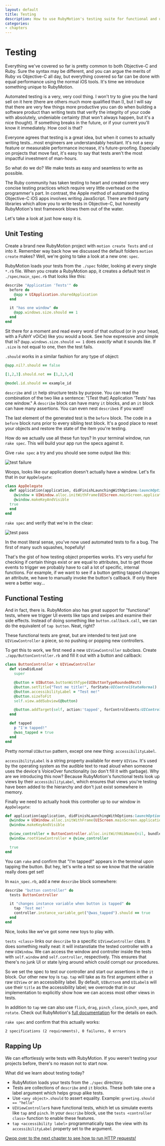 ```yaml
---
layout: default
title: Testing
description: How to use RubyMotion's testing suite for functional and unit tests
categories:
- chapters
---
```


# Testing

Everything we've covered so far is pretty common to both Objective-C and Ruby. Sure the syntax may be different, and you can argue the merits of Ruby vs Objective-C all day, but everything covered so far can be done with equal performance using the normal iOS tools. It's time we introduce something unique to RubyMotion.

Automated testing is a very, very cool thing. I won't try to give you the hard sell on it here (there are others much more qualified than I), but I will say that there are very few things more productive you can do when building a software product than writing tests that verify the integrity of your code with absolutely, undeniable certainty (that won't always happen, but it's a nice thought). If something breaks in the future, or if your current you'll know it immediately. How cool is that?

Everyone agrees that testing is a great idea, but when it comes to actually writing tests...most engineers are understandably hesitant. It's not a sexy feature or measurable performance increase, it's future-proofing. Especially on projects that move fast, it's easy to say that tests aren't the most impactful investment of man-hours.

So what do we do? We make tests as easy and seamless to write as possible.

The Ruby community has taken testing to heart and created some very concise testing practices which require very little overhead on the programmer's part. In contrast, the Apple method of automated testing Objective-C iOS apps involves writing JavaScript. There are third party libraries which allow you to write tests in Objective-C, but honestly RubyMotion's test framework blows them out of the water.

Let's take a look at just how easy it is.

## Unit Testing

Create a brand new RubyMotion project with `motion create Tests` and `cd` into it. Remember way back how we discussed the default folders `motion create` makes? Well, we're going to take a look at a new one: `spec`.

RubyMotion loads your tests from the `./spec` folder, looking at every single `*.rb` file. When you create a RubyMotion app, it creates a default test in `./spec/main_spec.rb` that looks like this:

```ruby
describe "Application 'Tests'" do
  before do
    @app = UIApplication.sharedApplication
  end

  it "has one window" do
    @app.windows.size.should == 1
  end
end
```

Sit there for a moment and read every word of that outloud (or in your head, with a FuNnY vOiCe) like you would a book. See how expressive and simple that is? `@app.windows.size.should == 1` does *exactly* what it sounds like. If `.size` is not equal to one, then the test fails.

`.should` works in a similar fashion for any type of object:

```ruby
@app.nil?.should == false

[1,2,3].should.not == [1,2,3,4]

@model.id.should == example_id
```

`describe` and `it` help structure tests by purpose. You can read the combination of the two like a sentence: "[Test that] Application 'Tests' has one window." A `describe` block can have many `it` blocks, and an `it` block can have many assertions. You can even nest `describe`s if you want!

The last element of the generated test is the `before` block. The code in a `before` block runs prior to every sibling test block. It's a good place to reset your objects and restore the state of the item you're testing.

How do we actually use all these fun toys? In your terminal window, run `rake spec`. This will build your app run the specs against it.

Give `rake spec` a try and you should see some output like this:

![test failure](images/1.png)

Woops, looks like our application doesn't actually have a window. Let's fix that in our `AppDelegate`:

```ruby
class AppDelegate
  def application(application, didFinishLaunchingWithOptions:launchOptions)
    @window = UIWindow.alloc.initWithFrame(UIScreen.mainScreen.applicationFrame)
    @window.makeKeyAndVisible
  true
  end
end
```

`rake spec` and verify that we're in the clear:

![test pass](images/2.png)

In the most literal sense, you've now used automated tests to fix a bug. The first of many such squashes, hopefully!

That's the gist of how testing object properties works. It's very useful for checking if certain things exist or are equal to attributes, but to get those events to trigger we probably have to call a lot of specific, internal functions. For example, if we want to see if a button getting tapped changes an attribute, we have to manually invoke the button's callback. If only there were a better way...

## Functional Testing

And in fact, there is. RubyMotion also has great support for "functional" tests, where we trigger UI events like taps and swipes and examine their side effects. Instead of doing something like `button.callback.call`, we can do the equivalent of `tap button`. Neat, right?

These functional tests are great, but are intended to test just one `UIViewController` a piece, so no pushing or popping new controllers.

To get this to work, we first need a new `UIViewController` subclass. Create `./app/ButtonController.rb` and fill it out with a button and callback:

```ruby
class ButtonController < UIViewController
  def viewDidLoad
    super

    @button = UIButton.buttonWithType(UIButtonTypeRoundedRect)
    @button.setTitle("Test me title!", forState:UIControlStateNormal)
    @button.accessibilityLabel = "Test me!"
    @button.sizeToFit
    self.view.addSubview(@button)

    @button.addTarget(self, action:'tapped', forControlEvents:UIControlEventTouchUpInside)
  end

  def tapped
    p "I'm tapped!"
    @was_tapped = true
  end
end
```

Pretty normal `UIButton` pattern, except one new thing: `accessibilityLabel`.

`accessibilityLabel` is a string property available for every `UIView`. It's used by the operating system as the audible text to read aloud when someone uses the device's VoiceOver functionality (so don't fill it with garbage). Why are we introducing this now? Because RubyMotion's functional tests look up views by their `accessibilityLabel`, which ensures that views you're testing have been added to the hierarchy and don't just exist somewhere in memory.

Finally we need to actually hook this controller up to our window in `AppDelegate`:

```ruby
def application(application, didFinishLaunchingWithOptions:launchOptions)
  @window = UIWindow.alloc.initWithFrame(UIScreen.mainScreen.applicationFrame)
  @window.makeKeyAndVisible

  @view_controller = ButtonController.alloc.initWithNibName(nil, bundle:nil)
  @window.rootViewController = @view_controller

  true
end
```

You can `rake` and confirm that "I'm tapped!" appears in the terminal upon tapping the button. But hey, let's write a test so we know that the variable really does get set!

In `main_spec.rb`, add a new `describe` block somewhere:

```ruby
describe "button controller" do
  tests ButtonController

  it "changes instance variable when button is tapped" do
    tap 'Test me!'
    controller.instance_variable_get("@was_tapped").should == true
  end
end
```

Nice, looks like we've got some new toys to play with.

`tests <class>` links our `describe` to a specific `UIViewController` class. It does something really neat: it will instanstiate the tested controller with a new `UIWindow`. We can access the window and controller inside the tests with `self.window` and `self.controller`, respectively. This ensures that there's no junk UI or state lying around which could corrupt our procedures.

So we set the spec to test our controller and start our assertions in the `it` block. Our other new toy is `tap`. `tap` will take as its first argument either a raw `UIView` *or* an accessibility label. By default, `UIButton`s and `UILabel`s will use their `title` as the accessibility label; we overrode that in our implementation to explicitly show how we can access most other views in tests.

In addition to `tap` we can also use `flick`, `drag`, `pinch_close`, `pinch_open`, and `rotate`. Check out RubyMotion's [full documentation][1] for the details on each.

`rake spec` and confirm that this actually works:

```
2 specifications (2 requirements), 0 failures, 0 errors
```

## Rapping Up

We can effortlessly write tests with RubyMotion. If you weren't testing your projects before, there's no reason not to start now.

What did we learn about testing today?

- RubyMotion loads your tests from the `./spec` directory.
- Tests are collections of `describe` and `it` blocks. These both take one a label argument which helps group alike tests.
- Use `<any object>.should` to assert equality. Example: `greeting.should == "hello"`
- `UIViewController`s have functional tests, which let us simulate events like `tap` and `pinch`. In your `describe` block, use the `tests <controller class>` function to enable these features.
- `tap <accessibility label>` programmatically taps the view with its `accessibilityLabel` property set to the argument.

[Qwop over to the next chapter to see how to run HTTP requests!](/9-http)

[1]: http://www.rubymotion.com/developer-center/articles/testing/#_view_events